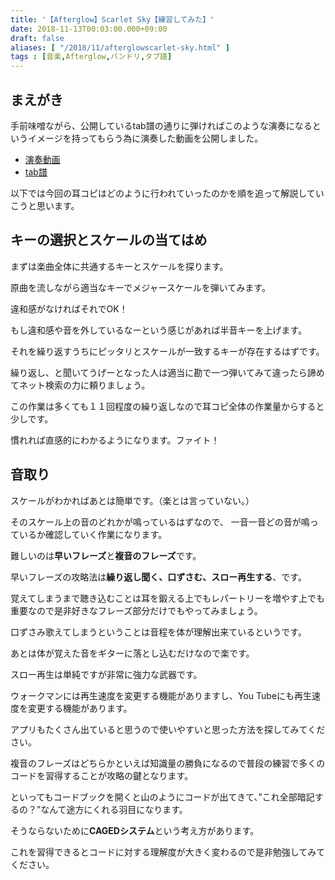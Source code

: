```yaml
---
title: '【Afterglow】Scarlet Sky【練習してみた】'
date: 2018-11-13T00:03:00.000+09:00
draft: false
aliases: [ "/2018/11/afterglowscarlet-sky.html" ]
tags : [音楽,Afterglow,バンドリ,タブ譜]
---
```



## まえがき

手前味噌ながら、公開しているtab譜の通りに弾ければこのような演奏になるというイメージを持ってもらう為に演奏した動画を公開しました。  

- [演奏動画](https://youtu.be/3ND9CnsuUjg)  
- [tab譜](https://www.youtube.com/redirect?redir_token=SDgMiKJCXf6cntRbPZRSVsH48Gx8MTU0MjExODc1OUAxNTQyMDMyMzU5&v=3ND9CnsuUjg&q=https%3A%2F%2Fdrive.google.com%2Ffile%2Fd%2F1MKV-kB09CooUb6JeEBBriQXTikBqcop8%2Fview%3Fusp%3Dsharing&event=video_description)  

以下では今回の耳コピはどのように行われていったのかを順を追って解説していこうと思います。  
  
  

## キーの選択とスケールの当てはめ

まずは楽曲全体に共通するキーとスケールを探ります。  

原曲を流しながら適当なキーでメジャースケールを弾いてみます。 

違和感がなければそれでOK！  

もし違和感や音を外しているなーという感じがあれば半音キーを上げます。

それを繰り返すうちにピッタリとスケールが一致するキーが存在するはずです。  

繰り返し、と聞いてうげーとなった人は適当に勘で一つ弾いてみて違ったら諦めてネット検索の力に頼りましょう。  

この作業は多くても１１回程度の繰り返しなので耳コピ全体の作業量からすると少しです。  

慣れれば直感的にわかるようになります。ファイト！

## 音取り

スケールがわかればあとは簡単です。（楽とは言っていない。）

そのスケール上の音のどれかが鳴っているはずなので、
一音一音どの音が鳴っているか確認していく作業になります。

難しいのは**早いフレーズ**と**複音のフレーズ**です。

早いフレーズの攻略法は**繰り返し聞く、口ずさむ、スロー再生する**、です。

覚えてしまうまで聴き込むことは耳を鍛える上でもレパートリーを増やす上でも重要なので是非好きなフレーズ部分だけでもやってみましょう。

口ずさみ歌えてしまうということは音程を体が理解出来ているというです。

あとは体が覚えた音をギターに落とし込むだけなので楽です。

スロー再生は単純ですが非常に強力な武器です。

ウォークマンには再生速度を変更する機能がありますし、You Tubeにも再生速度を変更する機能があります。

アプリもたくさん出ていると思うので使いやすいと思った方法を探してみてください。

  

複音のフレーズはどちらかといえば知識量の勝負になるので普段の練習で多くのコードを習得することが攻略の鍵となります。

といってもコードブックを開くと山のようにコードが出てきて、”これ全部暗記するの？”なんて途方にくれる羽目になります。

そうならないために**CAGEDシステム**という考え方があります。

これを習得できるとコードに対する理解度が大きく変わるので是非勉強してみてください。